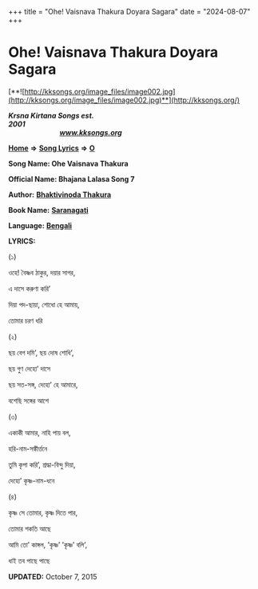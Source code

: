 +++
title = "Ohe! Vaisnava Thakura Doyara Sagara"
date = "2024-08-07"
+++

# Ohe! Vaisnava Thakura Doyara Sagara
[**![http://kksongs.org/image_files/image002.jpg](http://kksongs.org/image_files/image002.jpg)**](http://kksongs.org/)

**_Krsna Kirtana Songs est. 2001_**                                                                                                                                                 **_www.kksongs.org_**

[**Home**](http://kksongs.org/) **⇒** [**Song Lyrics**](http://kksongs.org/lyrics.html) **⇒** [**O**](http://kksongs.org/songs/song_o.html)

**Song Name: Ohe Vaisnava Thakura**

**Official Name: Bhajana Lalasa Song 7**

**Author:** [**Bhaktivinoda Thakura**](http://kksongs.org/authors/list/bhaktivinoda.html)

**Book Name:** [**Saranagati**](http://kksongs.org/authors/saranagati.html)

**Language:** [**Bengali**](http://kksongs.org/language/list/bengali.html)

**LYRICS:**

(১)

ওহে! বৈষ্ণব ঠাকুর, দয়ার সাগর,

এ দাসে করুণা করি’

দিয়া পদ\-ছায়া, শোধো হে আমায়,

তোমার চরণ ধরি

(২)

ছয় বেগ দমি’, ছয় দোষ শোধি’,

ছয় গুণ দেহো’ দাসে

ছয় সত\-সঙ্গ, দেহো’ হে আমারে,

বশেছি সঙ্গের আশে

(৩)

একাকী আমার, নাহি পায় বল,

হরি\-নাম\-সঙ্কীর্ত্তনে

তুমি কৃপা করি’, শ্রদ্ধা\-বিন্দু দিয়া,

দেহো’ কৃষ্ণ\-নাম\-ধনে

(৪)

কৃষ্ণ সে তোমার, কৃষ্ণ দিতে পার,

তোমার শকতি আছে

আমি তো’ কাঙ্গল, ’কৃষ্ণ’ ’কৃষ্ণ’ বলি’,

ধাই তব পাছে পাছে

**UPDATED:** October 7, 2015